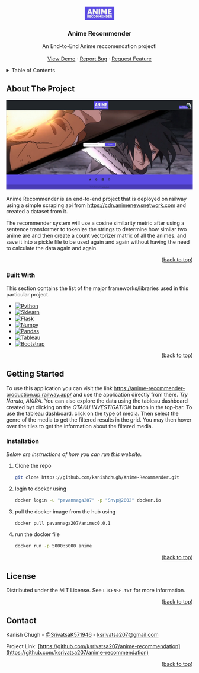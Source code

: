 <a name="readme-top"></a>
<!-- PROJECT LOGO -->
<br />
<div align="center">
  <a href="https://github.com/kanishchugh/Anime-Recommender">
    <img src="static/logo/Anime Recommender-logos_transparent.png" alt="Logo" width="80" height="36.7">
  </a>

  <h3 align="center">Anime Recommender</h3>

  <p align="center">
    An End-to-End Anime reccomendation project!
    <br />
    <br />
    <a href="https://web-production-6205.up.railway.app/">View Demo</a>
    ·
    <a href="https://github.com/kanishchugh/Anime-Recommender/issues">Report Bug</a>
    ·
    <a href="https://github.com/kanishchugh/Anime-Recommender/issues">Request Feature</a>
  </p>
</div>



<!-- TABLE OF CONTENTS -->
<details>
  <summary>Table of Contents</summary>
  <ol>
    <li>
      <a href="#about-the-project">About The Project</a>
      <ul>
        <li><a href="#built-with">Built With</a></li>
      </ul>
    </li>
    <li>
      <a href="#getting-started">Getting Started</a>
      <ul>
        <li><a href="#installation">Installation</a></li>
      </ul>
    </li>
    <li><a href="#license">License</a></li>
    <li><a href="#contact">Contact</a></li>
  </ol>
</details>



<!-- ABOUT THE PROJECT -->
## About The Project

[![Product Name Screen Shot](static/Screenshot%20.png)]()

Anime Recommender is an end-to-end project that is deployed on railway using a simple scraping api from https://cdn.animenewsnetwork.com and created a dataset from it.

The recommender system will use a cosine similarity metric after using a sentence transformer to tokenize the strings to determine how similar two anime are and then create a count vectorizer matrix of all the animes. and save it into a pickle file to be used again and again without having the need to calculate the data again and again. 


<p align="right">(<a href="#readme-top">back to top</a>)</p>



### Built With

This section contains the list of the major frameworks/libraries used in this particular project. 

* [![Python][python.org]][python-url]
* [![Sklearn][scikit-learn.org]][sklearn-url]
* [![Flask][flask.palletsprojects.com]][flask-url]
* [![Numpy][numpy.org]][numpy-url]
* [![Pandas][pandas.org]][pandas-url]
* [![Tableau][tableau.com]][tableau-url]
* [![Bootstrap][Bootstrap.com]][Bootstrap-url]


<p align="right">(<a href="#readme-top">back to top</a>)</p>



<!-- GETTING STARTED -->
## Getting Started

To use this application you can visit the link https://anime-recommender-production.up.railway.app/ and use the application directly from there. 
_Try Naruto, AKIRA._ You can also explore the data using the tableau dashboard created byt clicking on the _OTAKU INVESTIGATION_ button in the top-bar.
To use the tableau dashboard. click on the type of media. Then select the genre of the media to get the filtered results in the grid. You may then hover over the tiles to get the information about the filtered media.


### Installation

_Below are instructions of how you can run this website._

1. Clone the repo
   ```sh
   git clone https://github.com/kanishchugh/Anime-Recommender.git
   ```
2. login to docker using
   ```sh
   docker login -u "pavannaga207" -p "Snvp@2002" docker.io 
   ```
3. pull the docker image from the hub using
   ```sh
   docker pull pavannaga207/anime:0.0.1
   ```
4. run the docker file
   ```sh
   docker run -p 5000:5000 anime
   ```

<p align="right">(<a href="#readme-top">back to top</a>)</p>

<!-- LICENSE -->
## License

Distributed under the MIT License. See `LICENSE.txt` for more information.

<p align="right">(<a href="#readme-top">back to top</a>)</p>



<!-- CONTACT -->
## Contact

Kanish Chugh - [@SrivatsaK571946](https://twitter.com/SrivatsaK571946) - ksrivatsa207@gmail.com

Project Link: [https://github.com/ksrivatsa207/anime-recommendation](https://github.com/ksrivatsa207/anime-recommendation)

<p align="right">(<a href="#readme-top">back to top</a>)</p>



<!-- MARKDOWN LINKS & IMAGES -->
<!-- https://www.markdownguide.org/basic-syntax/#reference-style-links -->
[contributors-shield]: https://img.shields.io/github/contributors/othneildrew/Best-README-Template.svg?style=for-the-badge
[contributors-url]: https://github.com/othneildrew/Best-README-Template/graphs/contributors
[forks-shield]: https://img.shields.io/github/forks/othneildrew/Best-README-Template.svg?style=for-the-badge
[forks-url]: https://github.com/othneildrew/Best-README-Template/network/members
[stars-shield]: https://img.shields.io/github/stars/othneildrew/Best-README-Template.svg?style=for-the-badge
[stars-url]: https://github.com/othneildrew/Best-README-Template/stargazers
[issues-shield]: https://img.shields.io/github/issues/othneildrew/Best-README-Template.svg?style=for-the-badge
[issues-url]: https://github.com/othneildrew/Best-README-Template/issues
[license-shield]: https://img.shields.io/github/license/othneildrew/Best-README-Template.svg?style=for-the-badge
[license-url]: https://github.com/othneildrew/Best-README-Template/blob/master/LICENSE.txt
[linkedin-shield]: https://img.shields.io/badge/-LinkedIn-black.svg?style=for-the-badge&logo=linkedin&colorB=555
[linkedin-url]: https://linkedin.com/in/othneildrew
[product-screenshot]: static/Screenshot.png
[Bootstrap.com]: https://img.shields.io/badge/Bootstrap-000000?style=for-the-badge&logo=bootstrap&logoColor=white
[Bootstrap-url]: https://getbootstrap.com

[python.org]: https://img.shields.io/badge/python-000000?style=for-the-badge&logo=python&logoColor=white
[python-url]: https://python.org

[scikit-learn.org]: https://img.shields.io/badge/scikitlearn-000000?style=for-the-badge&logo=scikitlearn&logoColor=white
[sklearn-url]: https://scikit-learn.org

[flask.palletsprojects.com]: https://img.shields.io/badge/flask-000000?style=for-the-badge&logo=flask&logoColor=white
[flask-url]: https://flask.palletsprojects.com

[numpy.org]: https://img.shields.io/badge/numpy-000000?style=for-the-badge&logo=numpy&logoColor=white
[numpy-url]: https://numpy.org/

[pandas.org]: https://img.shields.io/badge/pandas-000000?style=for-the-badge&logo=pandas&logoColor=white
[pandas-url]: https://pandas.pydata.org/

[tableau.com]: https://img.shields.io/badge/tableau-000000?style=for-the-badge&logo=tableau&logoColor=white
[tableau-url]: tableau.com/
